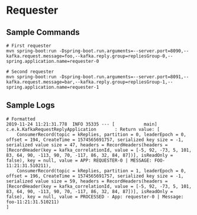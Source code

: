 # Requester

## Sample Commands

    # First requester
    mvn spring-boot:run -Dspring-boot.run.arguments=--server.port=8090,--kafka.request.message=foo,--kafka.reply.group=repliesGroup-0,--spring.application.name=requester-0
    
    # Second requester
    mvn spring-boot:run -Dspring-boot.run.arguments=--server.port=8091,--kafka.request.message=bar,--kafka.reply.group=repliesGroup-1,--spring.application.name=requester-1

## Sample Logs

    # Formatted
    2019-11-24 11:21:31.778  INFO 35335 --- [           main] c.e.k.KafkaRequestReplyApplication       : Return value: [
        ConsumerRecord(topic = kReplies, partition = 0, leaderEpoch = 0, offset = 194, CreateTime = 1574565691757, serialized key size = -1, serialized value size = 47, headers = RecordHeaders(headers = [RecordHeader(key = kafka_correlationId, value = [-5, 92, -73, 5, 101, 83, 64, 90, -113, 90, 70, -117, 86, 32, 84, 87])], isReadOnly = false), key = null, value = APP: REQUESTER-0 | MESSAGE: FOO-11:21:31.510211),
        ConsumerRecord(topic = kReplies, partition = 1, leaderEpoch = 0, offset = 196, CreateTime = 1574565691757, serialized key size = -1, serialized value size = 59, headers = RecordHeaders(headers = [RecordHeader(key = kafka_correlationId, value = [-5, 92, -73, 5, 101, 83, 64, 90, -113, 90, 70, -117, 86, 32, 84, 87])], isReadOnly = false), key = null, value = PROCESSED - App: requester-0 | Message: foo-11:21:31.510211)
    ]
